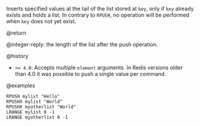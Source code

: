 Inserts specified values at the tail of the list stored at `key`, only if `key`
already exists and holds a list. In contrary to `RPUSH`, no operation will be
performed when `key` does not yet exist.

@return

@integer-reply: the length of the list after the push operation.

@history

- `>= 4.0`: Accepts multiple `element` arguments. In Redis versions older than
  4.0 it was possible to push a single value per command.

@examples

```cli
RPUSH mylist "Hello"
RPUSHX mylist "World"
RPUSHX myotherlist "World"
LRANGE mylist 0 -1
LRANGE myotherlist 0 -1
```

